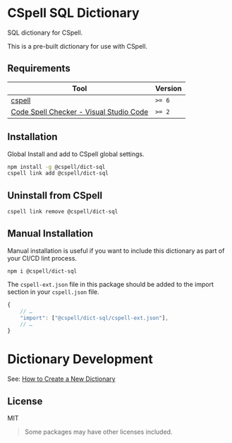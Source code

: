 # CSpell SQL Dictionary

SQL dictionary for CSpell.

This is a pre-built dictionary for use with CSpell.

## Requirements

| Tool                                                                                                                                 | Version |
| ------------------------------------------------------------------------------------------------------------------------------------ | ------- |
| [cspell](https://github.com/streetsidesoftware/cspell)                                                                               | `>= 6`  |
| [Code Spell Checker - Visual Studio Code](https://marketplace.visualstudio.com/items?itemName=streetsidesoftware.code-spell-checker) | `>= 2`  |

## Installation

Global Install and add to CSpell global settings.

```sh
npm install -g @cspell/dict-sql
cspell link add @cspell/dict-sql
```

## Uninstall from CSpell

```sh
cspell link remove @cspell/dict-sql
```

## Manual Installation

Manual installation is useful if you want to include this dictionary as part of your CI/CD lint process.

```
npm i @cspell/dict-sql
```

The `cspell-ext.json` file in this package should be added to the import section in your `cspell.json` file.

```javascript
{
    // …
    "import": ["@cspell/dict-sql/cspell-ext.json"],
    // …
}
```

# Dictionary Development

See: [How to Create a New Dictionary](https://github.com/streetsidesoftware/cspell-dicts#how-to-create-a-new-dictionary)

## License

MIT

> Some packages may have other licenses included.
